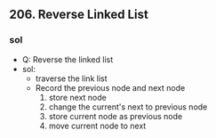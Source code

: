 ## 206. Reverse Linked List
### sol
- Q: Reverse the linked list
- sol: 
    - traverse the link list
    - Record the previous node and next node
         1. store next node
         2. change the current's next to previous node
         3. store current node as previous node
         4. move current node to next 
